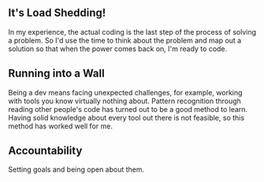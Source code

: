 ## It's Load Shedding!

In my experience, the actual coding is the last step of the process of solving a problem. So I'd use the time to think about the problem and map out a solution so that when the power comes back on, I'm ready to code.

## Running into a Wall

Being a dev means facing unexpected challenges, for example, working with tools you know virtually nothing about. Pattern recognition through reading other people's code has turned out to be a good method to learn. Having solid knowledge about every tool out there is not feasible, so this method has worked well for me.

## Accountability

Setting goals and being open about them.
